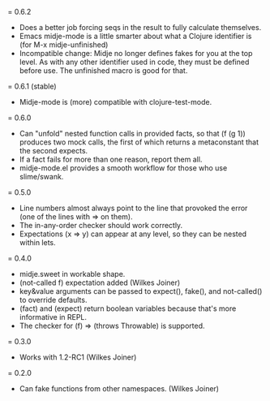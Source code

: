 = 0.6.2
* Does a better job forcing seqs in the result to fully calculate
  themselves.
* Emacs midje-mode is a little smarter about what a Clojure
  identifier is (for M-x midje-unfinished)
* Incompatible change: Midje no longer defines fakes for 
  you at the top level. As with any other identifier used in
  code, they must be defined before use. The unfinished macro
  is good for that.
  
= 0.6.1 (stable)
* Midje-mode is (more) compatible with clojure-test-mode.

= 0.6.0 
* Can "unfold" nested function calls in provided facts, so
  that (f (g 1)) produces two mock calls, the first of which
  returns a metaconstant that the second expects.
* If a fact fails for more than one reason, report them all.
* midje-mode.el provides a smooth workflow for those 
  who use slime/swank.

= 0.5.0
* Line numbers almost always point to the line that provoked
  the error (one of the lines with => on them).
* The in-any-order checker should work correctly.
* Expectations (x => y) can appear at any level, so they can
  be nested within lets.

= 0.4.0
* midje.sweet in workable shape.
* (not-called f) expectation added (Wilkes Joiner)
* key&value arguments can be passed to expect(), fake(), and
  not-called() to override defaults.
* (fact) and (expect) return boolean variables because
  that's more informative in REPL.
* The checker for (f) => (throws Throwable) is supported.

= 0.3.0
* Works with 1.2-RC1 (Wilkes Joiner)

= 0.2.0

* Can fake functions from other namespaces. (Wilkes Joiner)

